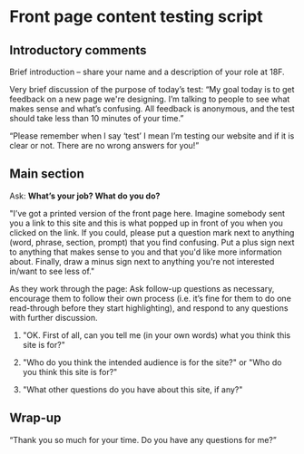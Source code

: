 # Front page content testing script


## Introductory comments

Brief introduction – share your name and a description of your role at 18F.

Very brief discussion of the purpose of today’s test: “My goal today is to get feedback on a new page we're designing. I’m talking to people to see what makes sense and what’s confusing. All feedback is anonymous, and the test should take less than 10 minutes of your time.”

“Please remember when I say ‘test’ I mean I’m testing our website and if it is clear or not. There are no wrong answers for you!”


## Main section

Ask: **What’s your job? What do you do?**

"I’ve got a printed version of the front page here. Imagine somebody sent you a link to this site and this is what popped up in front of you when you clicked on the link. If you could, please put a question mark next to anything (word, phrase, section, prompt) that you find confusing. Put a plus sign next to anything that makes sense to you and that you'd like more information about. Finally, draw a minus sign next to anything you're not interested in/want to see less of."

As they work through the page: Ask follow-up questions as necessary, encourage them to follow their own process (i.e. it’s fine for them to do one read-through before they start highlighting), and respond to any questions with further discussion.

1. "OK. First of all, can you tell me (in your own words) what you think this site is for?"

1. "Who do you think the intended audience is for the site?" or "Who do you think this site is for?"

1. "What other questions do you have about this site, if any?"



## Wrap-up

“Thank you so much for your time. Do you have any questions for me?”

